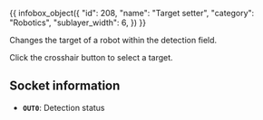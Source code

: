 {{ infobox_object({
	"id": 208,
	"name": "Target setter",
	"category": "Robotics",
	"sublayer_width": 6,
}) }}

Changes the target of a robot within the detection field.

Click the crosshair button to select a target.

## Socket information
- **`OUT0`**: Detection status